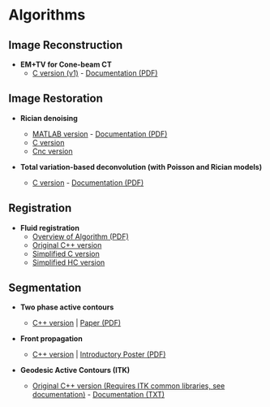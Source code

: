 # Algorithms #

## Image Reconstruction ##
  * **EM+TV for Cone-beam CT**
    * [C version (v1)](http://code.google.com/p/cdsc-image-processing-pipeline/downloads/detail?name=emtv3d-c%2B%2B.zip&can=2&q=) - [Documentation (PDF)](http://cdsc-image-processing-pipeline.googlecode.com/files/EMTV%20for%203D%20image%20reconstruction.pdf)

## Image Restoration ##
  * **Rician denoising**
    * [MATLAB version](http://code.google.com/p/cdsc-image-processing-pipeline/downloads/detail?name=rician-denoise-matlab.zip&can=2&q=) - [Documentation (PDF)](http://cdsc-image-processing-pipeline.googlecode.com/files/riciandenoise.pdf)
    * [C version](http://code.google.com/p/cdsc-image-processing-pipeline/downloads/detail?name=riciandenoise3mx_yi.c&can=2&q=)
    * [Cnc version](http://code.google.com/p/cdsc-image-processing-pipeline/downloads/detail?name=rician-denoise-cnc.zip&can=2&q=)

  * **Total variation-based deconvolution (with Poisson and Rician models)**
    * [C version](http://code.google.com/p/cdsc-image-processing-pipeline/downloads/detail?name=tvdeconvolution.zip&can=2&q=) - [Documentation (PDF)](http://cdsc-image-processing-pipeline.googlecode.com/files/riciandeconv.pdf)

## Registration ##
  * **Fluid registration**
    * [Overview of Algorithm (PDF)](http://cdsc-image-processing-pipeline.googlecode.com/files/Fluid%20Registration.pdf)
    * [Original C++ version](http://code.google.com/p/cdsc-image-processing-pipeline/downloads/detail?name=fluidregistration-c%2B%2B.zip&can=2&q=)
    * [Simplified C version](http://code.google.com/p/cdsc-image-processing-pipeline/downloads/detail?name=REG_vec_MI.c&can=2&q=)
    * [Simplified HC version](http://code.google.com/p/cdsc-image-processing-pipeline/downloads/detail?name=REG_vec_MI.hc&can=2&q=)

## Segmentation ##
  * **Two phase active contours**
    * [C++ version](http://code.google.com/p/cdsc-image-processing-pipeline/downloads/detail?name=twophaseseg-c%2B%2B.zip&can=2&q=) | [Paper (PDF)](http://cdsc-image-processing-pipeline.googlecode.com/files/activecontours-ieee2001.pdf)

  * **Front propagation**
    * [C++ version](http://code.google.com/p/cdsc-image-processing-pipeline/downloads/detail?name=frontpropagation-c.zip&can=2&q=) | [Introductory Poster (PDF)](http://www.mii.ucla.edu/~willhsu/static/cdsc-pipeline-poster-2011.pdf)

  * **Geodesic Active Contours (ITK)**
    * [Original C++ version (Requires ITK common libraries, see documentation)](http://code.google.com/p/cdsc-image-processing-pipeline/downloads/detail?name=itk-geodesic-seg-c%2B%2B.zip&can=2&q=) - [Documentation (TXT)](http://cdsc-image-processing-pipeline.googlecode.com/files/README_GAC_itk.txt)
